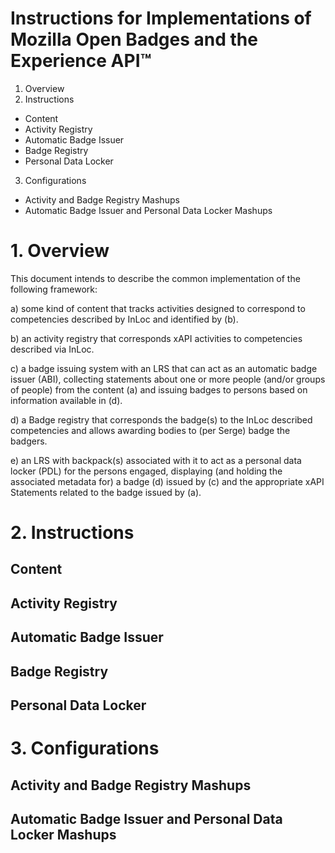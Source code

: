 Instructions for Implementations of Mozilla Open Badges and the Experience API™
=====
1. Overview
2. Instructions
 * Content
 * Activity Registry
 * Automatic Badge Issuer
 * Badge Registry
 * Personal Data Locker
3. Configurations
 * Activity and Badge Registry Mashups
 * Automatic Badge Issuer and Personal Data Locker Mashups

# 1. Overview

This document intends to describe the common implementation of the following framework:

   a) some kind of content that tracks activities designed to correspond to competencies 
   described by InLoc and identified by (b).

   b) an activity registry that corresponds xAPI activities to competencies described via InLoc.

   c) a badge issuing system with an LRS that can act as an automatic badge issuer (ABI), collecting 
   statements about one or more people (and/or groups of people) from the content (a) and issuing 
   badges to persons based on information available in (d).

   d) a Badge registry that corresponds the badge(s) to the InLoc described competencies and allows 
   awarding bodies to (per Serge) badge the badgers.

   e) an LRS with backpack(s) associated with it to act as a personal data locker (PDL) for the 
   persons engaged, displaying (and holding the associated metadata for) a badge (d) issued by 
   (c) and the appropriate xAPI Statements related to the badge issued by (a).

# 2. Instructions

## Content

## Activity Registry

## Automatic Badge Issuer

## Badge Registry

## Personal Data Locker

# 3. Configurations

## Activity and Badge Registry Mashups

## Automatic Badge Issuer and Personal Data Locker Mashups
